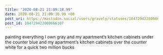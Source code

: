 ```yaml
---
title: "2020-08-21 21:09:18.99"
date: 2020-08-21 21:09:18.99 +00
post_uri: https://mastodon.social/users/gravely/statuses/104729422000666107
post_id: 104729422000666107
---
```

painting everything I own gray and my apartment’s kitchen cabinets under the counter blue and my apartment’s kitchen cabinets over the counter white for a quick two million bucks


